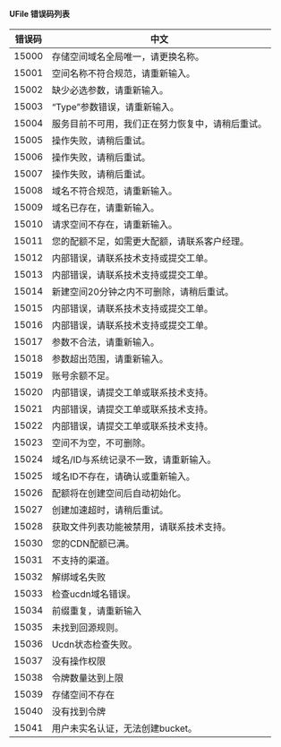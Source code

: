 

#### UFile 错误码列表

| 错误码   | 中文                       |
|---|---|
| 15000 | 存储空间域名全局唯一，请更换名称。        |
| 15001 | 空间名称不符合规范，请重新输入。         |
| 15002 | 缺少必选参数，请重新输入。            |
| 15003 |“Type”参数错误，请重新输入。      |
| 15004 | 服务目前不可用，我们正在努力恢复中，请稍后重试。 |
| 15005 | 操作失败，请稍后重试。              |
| 15006 | 操作失败，请稍后重试。              |
| 15007 | 操作失败，请稍后重试。              |
| 15008 | 域名不符合规范，请重新输入。           |
| 15009 | 域名已存在，请重新输入。             |
| 15010 | 请求空间不存在，请重新输入。           |
| 15011 | 您的配额不足，如需更大配额，请联系客户经理。   |
| 15012 | 内部错误，请联系技术支持或提交工单。       |
| 15013 | 内部错误，请联系技术支持或提交工单。       |
| 15014 | 新建空间20分钟之内不可删除，请稍后重试。    |
| 15015 | 内部错误，请联系技术支持或提交工单。       |
| 15016 | 内部错误，请联系技术支持或提交工单。       |
| 15017 | 参数不合法，请重新输入。             |
| 15018 | 参数超出范围，请重新输入。            |
| 15019 | 账号余额不足。                  |
| 15020 | 内部错误，请提交工单或联系技术支持。       |
| 15021 | 内部错误，请提交工单或联系技术支持。       |
| 15022 | 内部错误，请提交工单或联系技术支持。       |
| 15023 | 空间不为空，不可删除。              |
| 15024 | 域名/ID与系统记录不一致，请重新输入。     |
| 15025 | 域名ID不存在，请确认或重新输入。        |
| 15026 | 配额将在创建空间后自动初始化。          |
| 15027 | 创建加速超时，请稍后重试。            |
| 15028 | 获取文件列表功能被禁用，请联系技术支持。     |
| 15030 | 您的CDN配额已满。               |
| 15031 | 不支持的渠道。                  |
| 15032 | 解绑域名失败                   |
| 15033 | 检查ucdn域名错误。              |
| 15034 | 前缀重复，请重新输入               |
| 15035 | 未找到回源规则。                 |
| 15036 | Ucdn状态检查失败。              |
| 15037 | 没有操作权限                   |
| 15038 | 令牌数量达到上限                 |
| 15039 | 存储空间不存在                  |
| 15040 | 没有找到令牌                   |
| 15041 | 用户未实名认证，无法创建bucket。      |



